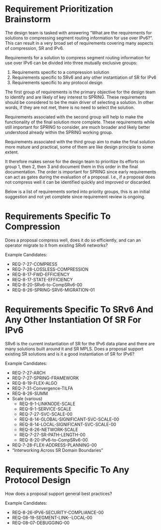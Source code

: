 # Requirement Prioritization Brainstorm

The design team is tasked with answering “What are the requirements for solutions to compressing segment routing information for use over IPv6?”. This can result in a very broad set of requirements covering many aspects of compression, SR and IPv6.

Requirements for a solution to compress segment routing information for use over IPv6 can be divided into three mutually exclusive groups:

1. Requirements specific to a compression solution
1. Requirements specific to SRv6 and any other instantiation of SR for IPv6
1. Requirements specific to any protocol design

The first group of requirements is the primary objective for the design team to identify and are likely of key interest to SPRING. These requirements should be considered to be the main driver of selecting a solution. In other words, if they are not met, there is no need to select the solution.

Requirements associated with the second group will help to make the functionality of the final solution more complete. These requirements while still important for SPRING to consider, are much broader and likely better understood already within the SPRING working group.

Requirements associated with the third group aim to make the final solution more mature and practical, some of them are like design principle to some extent.

It therefore makes sense for the design team to prioritize its efforts on group 1, then 2, then 3 and document them in this order in the final documentation. The order is important for SPRING since early requirements can act as gates during the evaluation of a proposal. I.e., if a proposal does not compress well it can be identified quickly and improved or discarded.


Below is a list of requirements sorted into priority groups, this is an initial suggestion and not yet complete since requirement review is ongoing.

# Requirements Specific To Compression

Does a proposal compress well, does it do so efficiently, and can an operator migrate to it from existing SRv6 networks?

Example Candidates:

* REQ-7-27-COMPRESS
* REQ-7-28-LOSSLESS-COMPRESSION
* REQ-8-17-FWD-EFFICIENCY
* REQ-8-17-STATE-EFFICIENCY
* REQ-8-20-SRv6-to-CompSRv6-00
* REQ-8-26-SPRING-SRV6-MIGRATION-01

# Requirements Specific To SRv6 And Any Other Instantiation Of SR For IPv6

SRv6 is the current instantiation of SR for the IPv6 data plane and there are many solutions built around it and SR MPLS. Does a proposal support existing SR solutions and is it a good instantiation of SR for IPv6?

Example Candidates:

* REQ-7-27-ARCH
* REQ-7-27-SPRING-FRAMEWORK
* REQ-8-19-FLEX-ALGO
* REQ-7-31-Convergence-TILFA
* REQ-8-26-SUMM
* Scale (various)
  * REQ-9-1-LINKNODE-SCALE
  * REQ-9-1-SERVICE-SCALE
  * REQ-7-27-SVC-SCALE-00
  * REQ-8-14-GLOBAL-SIGNIFICANT-SVC-SCALE-00
  * REQ-8-14-LOCAL-SIGNIFICANT-SVC-SCALE-00
  * REQ-8-26-NETWORK-SCALE
  * REQ-7-27-SR-PATH-LENGTH-00
  * REQ-8-20-IPv6-to-CompSRv6-00
* REQ-7-28-FLEX-ADDRESS-PLANNING-00
* “Interworking Across SR Domain Boundaries”

# Requirements Specific To Any Protocol Design

How does a proposal support general best practices?

Example Candidates:

* REQ-8-26-IPV6-SECURITY-COMPLIANCE-00
* REQ-08-19-SEGMENT-LINK--LOCAL-00
* REQ-08-07-DEBUGGING-00
